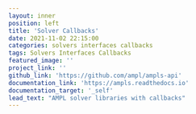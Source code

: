 ```yaml
---
layout: inner
position: left
title: 'Solver Callbacks'
date: 2021-11-02 22:15:00
categories: solvers interfaces callbacks
tags: Solvers Interfaces Callbacks
featured_image: ''
project_link: ''
github_link: 'https://github.com/ampl/ampls-api'
documentation_link: 'https://ampls.readthedocs.io'
documentation_target: '_self'
lead_text: "AMPL solver libraries with callbacks"
---
```

